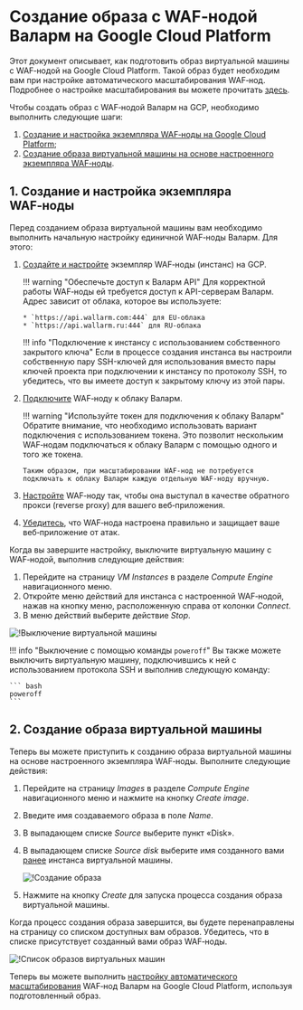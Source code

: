 [link-docs-gcp-autoscaling]:        autoscaling-overview.md
[link-docs-gcp-node-setup]:         ../../installation-gcp-ru.md
[link-cloud-connect-guide]:         ../../installation-gcp-ru.md#5-подключение-wafноды-к-облаку-валарм
[link-docs-reverse-proxy-setup]:    ../../../quickstart-ru/qs-setup-proxy-ru.md
[link-docs-check-operation]:        ../../installation-check-operation-ru.md


[img-vm-instance-poweroff]:     ../../../images/installation-gcp/auto-scaling/common/create-image/vm-poweroff.png
[img-create-image]:             ../../../images/installation-gcp/auto-scaling/common/create-image/create-image.png
[img-check-image]:              ../../../images/installation-gcp/auto-scaling/common/create-image/image-list.png

[anchor-node]:  #1-создание-и-настройка-экземпляра-wafноды
[anchor-gcp]:   #2-создание-образа-виртуальной-машины

#   Создание образа с WAF‑нодой Валарм на Google Cloud Platform

Этот документ описывает, как подготовить образ виртуальной машины с WAF‑нодой на Google Cloud Platform. Такой образ будет необходим вам при настройке автоматического масштабирования WAF‑нод. Подробнее о настройке масштабирования вы можете прочитать [здесь][link-docs-gcp-autoscaling].

Чтобы создать образ с WAF‑нодой Валарм на GCP, необходимо выполнить следующие шаги:
1.  [Создание и настройка экземпляра WAF‑ноды на Google Cloud Platform][anchor-node];
2.  [Создание образа виртуальной машины на основе настроенного экземпляра WAF‑ноды][anchor-gcp].

##  1.  Создание и настройка экземпляра WAF‑ноды

Перед созданием образа виртуальной машины вам необходимо выполнить начальную настройку единичной WAF‑ноды Валарм. Для этого:
1.  [Создайте и настройте][link-docs-gcp-node-setup] экземпляр WAF‑ноды (инстанс) на GCP.

    !!! warning "Обеспечьте доступ к Валарм API"
        Для корректной работы WAF‑ноды ей требуется доступ к API-серверам Валарм. Адрес зависит от облака, которое вы используете:
        
        * `https://api.wallarm.com:444` для EU‑облака
        * `https://api.wallarm.ru:444` для RU‑облака
    
    !!! info "Подключение к инстансу с использованием собственного закрытого ключа"
        Если в процессе создания инстанса вы настроили собственную пару SSH-ключей для использования вместо пары ключей проекта при подключении к инстансу по протоколу SSH, то убедитесь, что вы имеете доступ к закрытому ключу из этой пары.

2.  [Подключите][link-cloud-connect-guide] WAF‑ноду к облаку Валарм.

    !!! warning "Используйте токен для подключения к облаку Валарм"
        Обратите внимание, что необходимо использовать вариант подключения с использованием токена. Это позволит нескольким WAF‑нодам подключаться к облаку Валарм с помощью одного и того же токена.
       
        Таким образом, при масштабировании WAF‑нод не потребуется подключать к облаку Валарм каждую отдельную WAF‑ноду вручную. 

3.  [Настройте][link-docs-reverse-proxy-setup] WAF‑ноду так, чтобы она выступал в качестве обратного прокси (reverse proxy) для вашего веб‑приложения.

4.  [Убедитесь][link-docs-check-operation], что WAF‑нода настроена правильно и защищает ваше веб‑приложение от атак.

Когда вы завершите настройку, выключите виртуальную машину с WAF‑нодой, выполнив следующие действия:
1.  Перейдите на страницу *VM Instances* в разделе *Compute Engine* навигационного меню.
2.  Откройте меню действий для инстанса с настроенной WAF‑нодой, нажав на кнопку меню, расположенную справа от колонки *Connect*.
3.  В меню действий выберите действие *Stop*.

![!Выключение виртуальной машины][img-vm-instance-poweroff]

!!! info "Выключение с помощью команды `poweroff`"
    Вы также можете выключить виртуальную машину, подключившись к ней с использованием протокола SSH и выполнив следующую команду: 
 	
 	``` bash
 	poweroff
 	```


##  2.  Создание образа виртуальной машины

Теперь вы можете приступить к созданию образа виртуальной машины на основе настроенного экземпляра WAF‑ноды. Выполните следующие действия:
1.  Перейдите на страницу *Images* в разделе *Compute Engine* навигационного меню и нажмите на кнопку *Create image*.
2.  Введите имя создаваемого образа в поле *Name*.
3.  В выпадающем списке *Source* выберите пункт «Disk».
4.  В выпадающем списке *Source disk* выберите имя созданного вами [ранее][anchor-node] инстанса виртуальной машины.

    ![!Создание образа][img-create-image]

5.  Нажмите на кнопку *Create* для запуска процесса создания образа виртуальной машины.

Когда процесс создания образа завершится, вы будете перенаправлены на страницу со списком доступных вам образов. Убедитесь, что в списке присутствует созданный вами образ WAF‑ноды.

![!Список образов виртуальных машин][img-check-image]

Теперь вы можете выполнить [настройку автоматического масштабирования][link-docs-gcp-autoscaling] WAF‑нод Валарм на Google Cloud Platform, используя подготовленный образ.